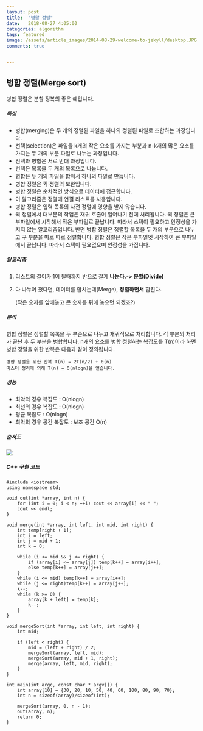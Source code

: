```yaml
---
layout: post
title:  "병합 정렬"
date:   2018-08-27 4:05:00
categories: algorithm
tags: featured
image: /assets/article_images/2014-08-29-welcome-to-jekyll/desktop.JPG
comments: true


---
```




## 병합 정렬(Merge sort)

병합 정렬은 분할 정복의 좋은 예입니다.



##### 특징

* 병합(merging)은 두 개의 정렬된 파일을 하나의 정렬된 파일로 조합하는 과정입니다.
* 선택(selection)은 파일을 k개의 작은 요소를 가지는 부분과 n-k개의 많은 요소를 가지는 두 개의 부분 파일로 나누는 과정입니다.
* 선택과 병합은 서로 반대 과정입니다.
* 선택은 목록을 두 개의 목록으로 나눕니다.
* 병합은 두 개의 파일을 합쳐서 하나의 파일로 만듭니다.
* 병합 정렬은 퀵 정렬의 보완입니다.
* 병합 정렬은 순차적인 방식으로 데이터에 접근합니다.
* 이 알고리즘은 정렬에 연결 리스트를 사용합니다.
* 병합 정렬은 입력 목록의 사전 정렬에 영향을 받지 않습니다.
* 퀵 정렬에서 대부분의 작업은 재귀 호출이 일어나기 전에 처리됩니다. 퀵 정렬은 큰 부파일에서 시작해서 작은 부파일로 끝납니다. 따라서 스택이 필요하고 안정성을 가지지 않는 알고리즘입니다. 반면 병합 정렬은 정렬할 목록을 두 개의 부분으로 나누고 구 부분을 따로 따로 정렬합니다. 병합 정렬은 작은 부파일엣 시작하여 큰 부파일에서 끝납니다. 따라서 스택이 필요없으며 안정성을 가집니다. 



##### 알고리즘

1. 리스트의 길이가 1이 될때까지 반으로 잘게 **나눈다.-> 분할(Divide)**

2. 다 나누어 졌다면, 데이터를 합치는데(Merge), **정렬하면서** 합친다. 

   (작은 숫자를 앞에놓고 큰 숫자를 뒤에 놓으면 되겠죠?)



##### 분석

병합 정렬은 정렬할 목록을 두 부준으로 나누고 재귀적으로 처리합니다. 각 부분의 처리가 끝난 후 두 부분을 병합합니다. n개의 요소를 병합 정렬하는 복잡도를 T(n)이라 하면 병합 정렬을 위한 반복은 다음과 같이 정의됩니다.

```
병합 정렬을 위한 반복 T(n) = 2T(n/2) + Θ(n)
마스터 정리에 의해 T(n) = Θ(nlogn)을 얻습니다.
```



##### 성능

- 최악의 경우 복잡도 : O(nlogn)
- 최선의 경우 복잡도 : O(nlogn)
- 평균 복잡도 : O(nlogn)
- 최악의 경우  공간 복잡도 : 보조 공간 O(n)



##### 순서도

![](https://user-images.githubusercontent.com/20294786/44639947-ab424d00-a9f9-11e8-9669-c8fc13d3bf11.jpeg)



##### C++ 구현 코드

```
#include <iostream>
using namespace std;

void out(int *array, int n) {
    for (int i = 0; i < n; ++i) cout << array[i] << " ";
    cout << endl;
}

void merge(int *array, int left, int mid, int right) {
    int temp[right + 1];
    int i = left;
    int j = mid + 1;
    int k = 0;
    
    while (i <= mid && j <= right) {
        if (array[i] <= array[j]) temp[k++] = array[i++];
        else temp[k++] = array[j++];
    }
    while (i <= mid) temp[k++] = array[i++];
    while (j <= right)temp[k++] = array[j++];
    k--;
    while (k >= 0) {
        array[k + left] = temp[k];
        k--;
    }
}

void mergeSort(int *array, int left, int right) {
    int mid;
    
    if (left < right) {
        mid = (left + right) / 2;
        mergeSort(array, left, mid);
        mergeSort(array, mid + 1, right);
        merge(array, left, mid, right);
    }
}

int main(int argc, const char * argv[]) {
    int array[10] = {30, 20, 10, 50, 40, 60, 100, 80, 90, 70};
    int n = sizeof(array)/sizeof(int);
    
    mergeSort(array, 0, n - 1);
    out(array, n);
    return 0;
}
```

